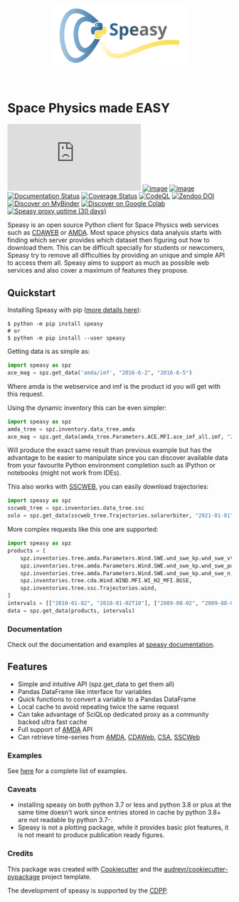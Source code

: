 <h1 align="center">
<img src="https://raw.githubusercontent.com/SciQLop/speasy/main/logo/logo_speasy.svg" width="300">
</h1><br>

# Space Physics made EASY

[![Chat on Matrix](https://img.shields.io/matrix/speasy:matrix.org)](https://matrix.to/#/#speasy:matrix.org)
[![image](https://img.shields.io/pypi/v/speasy.svg)](https://pypi.python.org/pypi/speasy)
[![image](https://github.com/SciQLop/speasy/workflows/Tests/badge.svg)](https://github.com/SciQLop/speasy/actions?query=workflow%3A%22Tests%22)
[![Documentation Status](https://readthedocs.org/projects/speasy/badge/?version=latest)](https://speasy.readthedocs.io/en/latest/?badge=latest)
[![Coverage Status](https://codecov.io/gh/SciQLop/speasy/coverage.svg?branch=main)](https://codecov.io/gh/SciQLop/speasy/branch/main)
[![CodeQL](https://github.com/SciQLop/speasy/actions/workflows/codeql.yml/badge.svg)](https://github.com/SciQLop/speasy/actions/workflows/codeql.yml)
[![Zendoo DOI](https://zenodo.org/badge/DOI/10.5281/zenodo.4118780.svg)](https://doi.org/10.5281/zenodo.4118780)
[![Discover on MyBinder](https://mybinder.org/badge_logo.svg)](https://mybinder.org/v2/gh/SciQLop/speasy/main?labpath=docs/examples)
[![Discover on Google Colab](https://colab.research.google.com/assets/colab-badge.svg)](https://colab.research.google.com/github/SciQLop/speasy)
[![Speasy proxy uptime (30 days)](https://img.shields.io/uptimerobot/ratio/m792771930-24b7f89c03d5090a13462b70)](http://sciqlop.lpp.polytechnique.fr/cache)

Speasy is an open source Python client for Space Physics web services
such as [CDAWEB](https://cdaweb.gsfc.nasa.gov/index.html/) or
[AMDA](http://amda.irap.omp.eu/). Most space physics data analysis
starts with finding which server provides which dataset then figuring
out how to download them. This can be difficult specially for students
or newcomers, Speasy try to remove all difficulties by providing an
unique and simple API to access them all. Speasy aims to support as much
as possible web services and also cover a maximum of features they
propose.

## Quickstart

Installing Speasy with pip ([more details
here](https://speasy.readthedocs.io/en/stable/installation.html)):

``` console
$ python -m pip install speasy
# or
$ python -m pip install --user speasy
```

Getting data is as simple as:

``` python
import speasy as spz
ace_mag = spz.get_data('amda/imf', "2016-6-2", "2016-6-5")
```

Where amda is the webservice and imf is the product id you will get with
this request.

Using the dynamic inventory this can be even simpler:

``` python
import speasy as spz
amda_tree = spz.inventory.data_tree.amda
ace_mag = spz.get_data(amda_tree.Parameters.ACE.MFI.ace_imf_all.imf, "2016-6-2", "2016-6-5")
```

Will produce the exact same result than previous example but has the
advantage to be easier to manipulate since you can discover available
data from your favourite Python environment completion such as IPython
or notebooks (might not work from IDEs).

This also works with [SSCWEB](https://sscweb.gsfc.nasa.gov/), you can
easily download trajectories:

``` python
import speasy as spz
sscweb_tree = spz.inventories.data_tree.ssc
solo = spz.get_data(sscweb_tree.Trajectories.solarorbiter, "2021-01-01", "2021-02-01")
```

More complex requests like this one are supported:

``` python
import speasy as spz
products = [
    spz.inventories.tree.amda.Parameters.Wind.SWE.wnd_swe_kp.wnd_swe_vth,
    spz.inventories.tree.amda.Parameters.Wind.SWE.wnd_swe_kp.wnd_swe_pdyn,
    spz.inventories.tree.amda.Parameters.Wind.SWE.wnd_swe_kp.wnd_swe_n,
    spz.inventories.tree.cda.Wind.WIND.MFI.WI_H2_MFI.BGSE,
    spz.inventories.tree.ssc.Trajectories.wind,
]
intervals = [["2010-01-02", "2010-01-02T10"], ["2009-08-02", "2009-08-02T10"]]
data = spz.get_data(products, intervals)
```

### Documentation

Check out the documentation and examples at [speasy
documentation](https://speasy.readthedocs.io/en/stable/).

## Features

-   Simple and intuitive API (spz.get_data to get them all)
-   Pandas DataFrame like interface for variables
-   Quick functions to convert a variable to a Pandas DataFrame
-   Local cache to avoid repeating twice the same request
-   Can take advantage of SciQLop dedicated proxy as a community backed
    ultra fast cache
-   Full support of [AMDA](http://amda.irap.omp.eu/) API
-   Can retrieve time-series from [AMDA](http://amda.irap.omp.eu/),
    [CDAWeb](https://cdaweb.gsfc.nasa.gov/),
    [CSA](https://csa.esac.esa.int/csa-web/),
    [SSCWeb](https://sscweb.gsfc.nasa.gov/)

### Examples

See [here](https://speasy.readthedocs.io/en/stable/examples/index.html)
for a complete list of examples.

### Caveats

-   installing speasy on both python 3.7 or less and python 3.8 or plus
    at the same time doesn't work since entries stored in cache by
    python 3.8+ are not readable by python 3.7-.
-   Speasy is not a plotting package, while it provides basic plot
    features, it is not meant to produce publication ready figures.

### Credits

This package was created with
[Cookiecutter](https://github.com/audreyr/cookiecutter) and the
[audreyr/cookiecutter-pypackage](https://github.com/audreyr/cookiecutter-pypackage)
project template.

The development of speasy is supported by the
[CDPP](http://www.cdpp.eu/).

